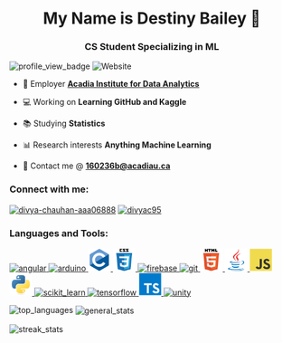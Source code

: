 <h1 align="center">My Name is Destiny Bailey 🚀</h1>
<h3 align="center">CS Student Specializing in ML</h3>

<p align="left"> <img src="https://komarev.com/ghpvc/?username=Destiny-Bailey&label=Profile%20views&color=ff69b4&style=for-the-badge" alt="profile_view_badge" />
<img alt="Website" src="https://img.shields.io/website?down_color=red&down_message=down&label=The%20Magic%20Nexus&style=for-the-badge&up_color=darkgreen&up_message=up&url=https%3A%2F%2Fthemagicnexus.com"> </p>

- 💼 Employer [**Acadia Institute for Data Analytics**](https://aida.acadiau.ca/home.html)

- 💻 Working on **Learning GitHub and Kaggle**

- 📚 Studying **Statistics**

- 📊 Research interests **Anything Machine Learning**

- 📧 Contact me @ **160236b@acadiau.ca**

<h3 align="left">Connect with me:</h3>
<p align="left">
<a href="https://linkedin.com/in/DestinyBailey" target="blank"><img align="center" src="https://raw.githubusercontent.com/rahuldkjain/github-profile-readme-generator/master/src/images/icons/Social/linked-in-alt.svg" alt="divya-chauhan-aaa06888" height="30" width="40" /></a>
<a href="https://kaggle.com/DestinyBailey" target="blank"><img align="center" src="https://raw.githubusercontent.com/rahuldkjain/github-profile-readme-generator/master/src/images/icons/Social/kaggle.svg" alt="divyac95" height="30" width="40" /></a>
</p>

<h3 align="left">Languages and Tools:</h3>
<p align="left"> <a href="https://angular.io" target="_blank" rel="noreferrer"> <img src="https://angular.io/assets/images/logos/angular/angular.svg" alt="angular" width="40" height="40"/> </a> <a href="https://www.arduino.cc/" target="_blank" rel="noreferrer"> <img src="https://cdn.worldvectorlogo.com/logos/arduino-1.svg" alt="arduino" width="40" height="40"/> </a> <a href="https://www.cprogramming.com/" target="_blank" rel="noreferrer"> <img src="https://raw.githubusercontent.com/devicons/devicon/master/icons/c/c-original.svg" alt="c" width="40" height="40"/> </a> <a href="https://www.w3schools.com/css/" target="_blank" rel="noreferrer"> <img src="https://raw.githubusercontent.com/devicons/devicon/master/icons/css3/css3-original-wordmark.svg" alt="css3" width="40" height="40"/> </a> <a href="https://firebase.google.com/" target="_blank" rel="noreferrer"> <img src="https://www.vectorlogo.zone/logos/firebase/firebase-icon.svg" alt="firebase" width="40" height="40"/> </a> <a href="https://git-scm.com/" target="_blank" rel="noreferrer"> <img src="https://www.vectorlogo.zone/logos/git-scm/git-scm-icon.svg" alt="git" width="40" height="40"/> </a> <a href="https://www.w3.org/html/" target="_blank" rel="noreferrer"> <img src="https://raw.githubusercontent.com/devicons/devicon/master/icons/html5/html5-original-wordmark.svg" alt="html5" width="40" height="40"/> </a> <a href="https://www.java.com" target="_blank" rel="noreferrer"> <img src="https://raw.githubusercontent.com/devicons/devicon/master/icons/java/java-original.svg" alt="java" width="40" height="40"/> </a> <a href="https://developer.mozilla.org/en-US/docs/Web/JavaScript" target="_blank" rel="noreferrer"> <img src="https://raw.githubusercontent.com/devicons/devicon/master/icons/javascript/javascript-original.svg" alt="javascript" width="40" height="40"/> </a> <a href="https://www.python.org" target="_blank" rel="noreferrer"> <img src="https://raw.githubusercontent.com/devicons/devicon/master/icons/python/python-original.svg" alt="python" width="40" height="40"/> </a> <a href="https://scikit-learn.org/" target="_blank" rel="noreferrer"> <img src="https://upload.wikimedia.org/wikipedia/commons/0/05/Scikit_learn_logo_small.svg" alt="scikit_learn" width="40" height="40"/> </a> <a href="https://www.tensorflow.org" target="_blank" rel="noreferrer"> <img src="https://www.vectorlogo.zone/logos/tensorflow/tensorflow-icon.svg" alt="tensorflow" width="40" height="40"/> </a> <a href="https://www.typescriptlang.org/" target="_blank" rel="noreferrer"> <img src="https://raw.githubusercontent.com/devicons/devicon/master/icons/typescript/typescript-original.svg" alt="typescript" width="40" height="40"/> </a> <a href="https://unity.com/" target="_blank" rel="noreferrer"> <img src="https://www.vectorlogo.zone/logos/unity3d/unity3d-icon.svg" alt="unity" width="40" height="40"/> </a> </p>

<p><img align="left" src="https://github-readme-stats-l0m18u7hq-destinybailey.vercel.app/api/top-langs?username=DestinyBailey&show_icons=true&locale=en&layout=compact" alt="top_languages" /></p>

<p>&nbsp;<img align="center" src="https://github-readme-stats-destiny-brkb5g1ix-destinybailey.vercel.app/api?username=DestinyBailey&show_icons=true&locale=en" alt="general_stats" /></p>

<p><img align="center" src="https://github-readme-streak-stats.herokuapp.com/?user=Bailey&" alt="streak_stats" /></p>
